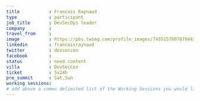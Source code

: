 ```yaml
---
title           : Francois Raynaud
type            : participant
job_title       : DevSecOps leader
company         :
travel_from     :
image           : https://pbs.twimg.com/profile_images/743515700787044352/9buHsI0a_400x400.jpg
linkedin        : francoisraynaud
twitter         : devseccon
facebook        :
status          : need-content
villa           : DevSecCon
ticket          : 5x24h
pre_summit      : Sat,Sun
working sessions:
# add above a comma delimited list of the Working Sessions you would like to attend (use the session's title)
---
```


